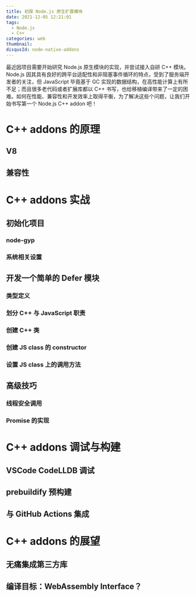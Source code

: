 ```yaml
---
title: 初探 Node.js 原生扩展模块
date: 2021-12-05 12:21:01
tags:
  - Node.js
  - C++
categories: web
thumbnail:
disqusId: node-native-addons
---
```


最近因项目需要开始研究 Node.js 原生模块的实现，并尝试接入自研 C++ 模块。Node.js 因其具有良好的跨平台适配性和非阻塞事件循环的特点，受到了服务端开发者的关注，但 JavaScript 毕竟基于 GC 实现的数据结构，在高性能计算上有所不足；而且很多老代码或者扩展库都以 C++ 书写，也给移植编译带来了一定的困难。如何在性能、兼容性和开发效率上取得平衡，为了解决这些个问题，让我们开始书写第一个 Node.js C++ addon 吧！

C++ addons 的原理
===

## V8
## 兼容性

C++ addons 实战
===

## 初始化项目
### node-gyp
### 系统相关设置

## 开发一个简单的 Defer 模块
### 类型定义
### 划分 C++ 与 JavaScript 职责
### 创建 C++ 类
### 创建 JS class 的 constructor
### 设置 JS class 上的调用方法

## 高级技巧
### 线程安全调用
### Promise 的实现

C++ addons 调试与构建
===
## VSCode CodeLLDB 调试
## prebuildify 预构建
## 与 GitHub Actions 集成

C++ addons 的展望
===

## 无痛集成第三方库
## 编译目标：WebAssembly Interface？
